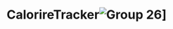 # CalorireTracker![Group 26](https://github.com/ahmed-tech-t/CalorireTracker/assets/54076405/eeee7698-02bc-4942-bad8-79be28a1552a)]


